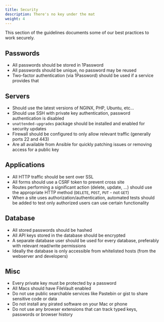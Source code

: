 ```yaml
---
title: Security
description: There's no key under the mat
weight: 4
---
```


This section of the guidelines documents some of our best practices to work securely.

## Passwords

- All passwords should be stored in 1Password
- All passwords should be unique, no password may be reused
- Two-factor authentication (via 1Password) should be used if a service provides that

## Servers

- Should use the latest versions of NGINX, PHP, Ubuntu, etc...
- Should use SSH with private key authentication, password authentication is disabled
- `unattended-upgrades` package should be installed and enabled for security updates
- Firewall should be configured to only allow relevant traffic (generally ports 22 and 443)
- Are all available from Ansible for quickly patching issues or removing access for a public key

## Applications

- All HTTP traffic should be sent over SSL
- All forms should use a CSRF token to prevent cross site
- Routes performing a significant action (delete, update, ...) should use the appropriate HTTP method (`DELETE`, `POST`, `PUT` - not `GET`)
- When a site uses authorization/authentication, automated tests should be added to test only authorized users can use certain functionality

## Database

- All stored passwords should be hashed
- All API keys stored in the database should be encrypted
- A separate database user should be used for every database, preferably with relevant read/write permissions
- Ideally the database is only accessible from whitelisted hosts (from the webserver and developers)

## Misc

- Every private key must be protected by a password
- All Macs should have FileVault enabled
- Do not use public searchable services like Pastebin or gist to share sensitive code or data
- Do not install any pirated software on your Mac or phone
- Do not use any browser extensions that can track typed keys, passwords or browser history
